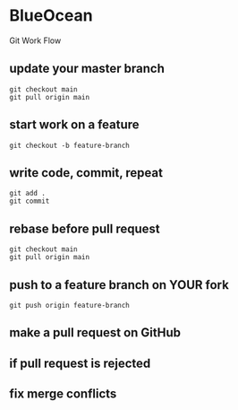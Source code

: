 # BlueOcean
Git Work Flow
## update your master branch
```
git checkout main
git pull origin main
```
## start work on a feature
```
git checkout -b feature-branch
```

## write code, commit, repeat
```
git add .
git commit
```

## rebase before pull request
```
git checkout main
git pull origin main
```

## push to a feature branch on YOUR fork
```
git push origin feature-branch
```

## make a pull request on GitHub

## if pull request is rejected
## fix merge conflicts


